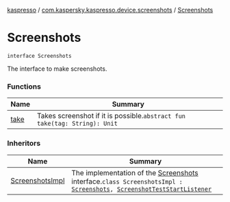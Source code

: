 [kaspresso](../../index.md) / [com.kaspersky.kaspresso.device.screenshots](../index.md) / [Screenshots](./index.md)

# Screenshots

`interface Screenshots`

The interface to make screenshots.

### Functions

| Name | Summary |
|---|---|
| [take](take.md) | Takes screenshot if it is possible.`abstract fun take(tag: String): Unit` |

### Inheritors

| Name | Summary |
|---|---|
| [ScreenshotsImpl](../-screenshots-impl/index.md) | The implementation of the [Screenshots](./index.md) interface.`class ScreenshotsImpl : `[`Screenshots`](./index.md)`, `[`ScreenshotTestStartListener`](../-screenshot-test-start-listener/index.md) |
